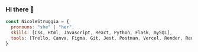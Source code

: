 ### Hi there 👋

```js
const NicoleStruggia = {
  pronouns: "she" | "her",
  skills: [Css, Html, Javascript, React, Python, Flask, mySQL],
  tools: [Trello, Canva, Figma, Git, Jest, Postman, Vercel, Render, Redux]
}
```

<!--
**Nicolettastr/Nicolettastr** is a ✨ _special_ ✨ repository because its `README.md` (this file) appears on your GitHub profile.

Here are some ideas to get you started:

- 🔭 I’m currently working on ...
- 🌱 I’m currently learning ...
- 👯 I’m looking to collaborate on ...
- 🤔 I’m looking for help with ...
- 💬 Ask me about ...
- 📫 How to reach me: ...
- 😄 Pronouns: ...
- ⚡ Fun fact: ...
-->
